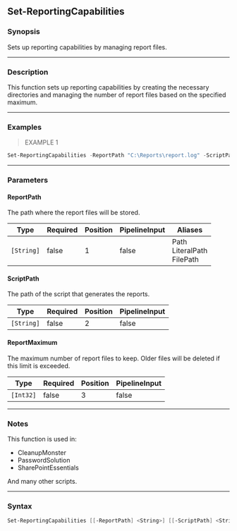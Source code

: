 Set-ReportingCapabilities
-------------------------

### Synopsis
Sets up reporting capabilities by managing report files.

---

### Description

This function sets up reporting capabilities by creating the necessary directories and managing the number of report files based on the specified maximum.

---

### Examples
> EXAMPLE 1

```PowerShell
Set-ReportingCapabilities -ReportPath "C:\Reports\report.log" -ScriptPath "C:\Scripts\script.ps1" -ReportMaximum 10
```

---

### Parameters
#### **ReportPath**
The path where the report files will be stored.

|Type      |Required|Position|PipelineInput|Aliases                          |
|----------|--------|--------|-------------|---------------------------------|
|`[String]`|false   |1       |false        |Path<br/>LiteralPath<br/>FilePath|

#### **ScriptPath**
The path of the script that generates the reports.

|Type      |Required|Position|PipelineInput|
|----------|--------|--------|-------------|
|`[String]`|false   |2       |false        |

#### **ReportMaximum**
The maximum number of report files to keep. Older files will be deleted if this limit is exceeded.

|Type     |Required|Position|PipelineInput|
|---------|--------|--------|-------------|
|`[Int32]`|false   |3       |false        |

---

### Notes
This function is used in:
- CleanupMonster
- PasswordSolution
- SharePointEssentials

And many other scripts.

---

### Syntax
```PowerShell
Set-ReportingCapabilities [[-ReportPath] <String>] [[-ScriptPath] <String>] [[-ReportMaximum] <Int32>] [<CommonParameters>]
```
